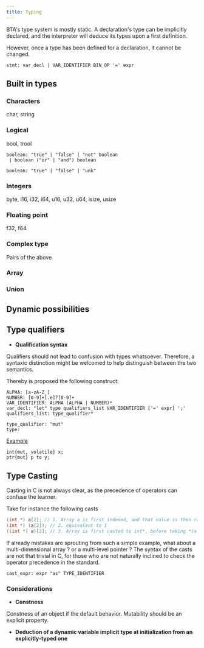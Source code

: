 ```yaml
---
title: Typing
---
```


BTA's type system is mostly static.
A declaration's type can be implicitly declared, and the interpreter
will deduce its types upon a first definition.

However, once a type has been defined for a declaration,
it cannot be changed.

```
stmt: var_decl | VAR_IDENTIFIER BIN_OP '=' expr
```

## Built in types

### Characters

char, string


### Logical

bool, trool

```
boolean: "true" | "false" | "not" boolean
 | boolean ("or" | "and") boolean
```

```
boolean: "true" | "false" | "unk"
```

### Integers

byte, i16, i32, i64, u16, u32, u64, isize, usize

### Floating point

f32, f64

### Complex type

Pairs of the above

### Array

### Union

## Dynamic possibilities


## Type qualifiers

- **Qualification syntax**

Qualifiers should not lead to confusion with types whatsoever.
Therefore, a syntaxic distinction might be welcomed to help distinguish between the two semantics.

Thereby is proposed the following construct:

```
ALPHA: [a-zA-Z_]
NUMBER: [0-9]+[.e]?[0-9]+
VAR_IDENTIFIER: ALPHA (ALPHA | NUMBER)*
var_decl: "let" type qualifiers_list VAR_IDENTIFIER ['=' expr] ';'
qualifiers_list: type_qualifier*

type_qualifier: "mut"
type:
```

<u>Example</u>

```
int{mut, volatile} x;
ptr{mut} p to y;
```

## Type Casting

Casting in C is not always clear, as the precedence of operators can confuse the learner.

Take for instance the following casts

```c
(int *) a[2]; // 1. Array a is first indexed, and that value is then casted
(int *) (a[2]); // 2. equivalent to 1
((int *) a)[2]; // 3. Array is first casted to int*, before taking *(a + 2*sizeof(int))
```

If already mistakes are sprouting from such a simple example, what about a multi-dimensional array ? or a multi-level pointer ?
The syntax of the casts are not that trivial in C, for those who are not naturally inclined to check the operator precedence in the standard.

```
cast_expr: expr "as" TYPE_IDENTIFIER
```

### Considerations

- **Constness**

Constness of an object if the default behavior. Mutability should be an explicit property.


- **Deduction of a dynamic variable implicit type at initialization from an explicitly-typed one**